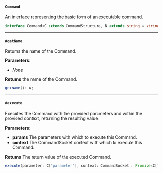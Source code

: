 #### `Command`

An interface representing the basic form of an executable command. 

```typescript
interface Command<C extends CommandStructure, N extends string = string> { ... }
```

---

#### `#getName`

Returns the name of the Command. 

**Parameters**:
 - _None_

**Returns** the name of the Command.

```typescript
getName(): N;
```

---

#### `#execute`

Executes the Command with the provided parameters and within the provided context, returning the resulting value. 

**Parameters**:
 - **params** The parameters with which to execute this Command.
 - **context** The CommandSocket context with which to execute this Command.

**Returns** The return value of the executed Command.

```typescript
execute(parameter: C["parameter"], context: CommandSocket): Promise<C["return"]>;
```
